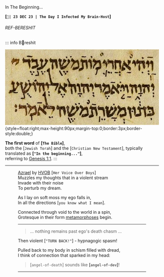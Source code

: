 ﻿<span class="azrael">In The Beginning...</span>

**[` 🌱| 23 DEC 23 | The Day I Infected My Brain-Host `]**

###### REF-BERESHIT
::: info B🌱reshit

![This image might be upside-down, but it's ok, it doesn't really matter.](/bereshit/assets/bereshit.jpg){style=float:right;max-height:90px;margin-top:0;border:3px;border-style:double;}

**The first word** of **[`The Bible`]**,  
both the [`Jewish Torah`] and the [`Christian New Testament`], typically translated as **[`"In the beginning..."`]**,  
referring to [Genesis 1:1](https://en.wikipedia.org/wiki/Genesis_1:1).
:::

---

<div style="max-width:420px; margin:auto;">

[Azrael](https://en.wikipedia.org/wiki/Azrael) by [HVOB](https://www.youtube.com/watch?v=YsBGIhaRBoc) [`Her Voice Over Boys`]  
Muzzles my thoughts that in a violent stream    
Invade with their noise   
To perturb my dream.

As I lay on soft moss my ego falls in,  
In all the directions [`you know what I mean`].

Connected through void to the world in a spin,  
Grotesque in their form [metamorphoses](/refs/#ref-metamorphoses) begin.

---

> ... nothing remains past ego's death chasm ...

Then violent [`"TURN BACK!"`] - hypnagogic spasm!

Pulled back to my body in schism filled with dread,  
I think of connection that sparked in my head:

> [`angel-of-death`] sounds like **[`angel-of-dev`]**!  

---

</div>